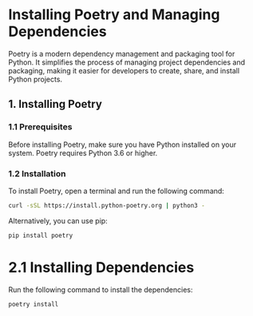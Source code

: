 # Installing Poetry and Managing Dependencies

Poetry is a modern dependency management and packaging tool for Python. It simplifies the process of managing project dependencies and packaging, making it easier for developers to create, share, and install Python projects.

## 1. Installing Poetry

### 1.1 Prerequisites

Before installing Poetry, make sure you have Python installed on your system. Poetry requires Python 3.6 or higher.

### 1.2 Installation

To install Poetry, open a terminal and run the following command:

```bash
curl -sSL https://install.python-poetry.org | python3 -
```

Alternatively, you can use pip:

```bash
pip install poetry
```

# 2.1 Installing Dependencies
Run the following command to install the dependencies:
```bash
poetry install
```